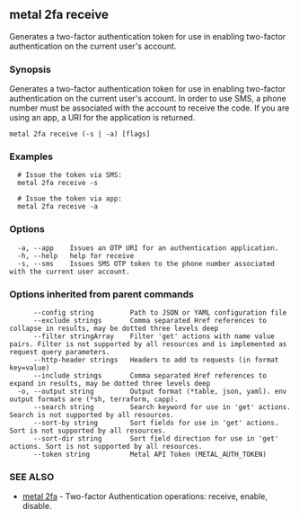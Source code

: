 ## metal 2fa receive

Generates a two-factor authentication token for use in enabling two-factor authentication on the current user's account.

### Synopsis

Generates a two-factor authentication token for use in enabling two-factor authentication on the current user's account. In order to use SMS, a phone number must be associated with the account to receive the code. If you are using an app, a URI for the application is returned.

```
metal 2fa receive (-s | -a) [flags]
```

### Examples

```
  # Issue the token via SMS:
  metal 2fa receive -s 

  # Issue the token via app:
  metal 2fa receive -a
```

### Options

```
  -a, --app    Issues an OTP URI for an authentication application.
  -h, --help   help for receive
  -s, --sms    Issues SMS OTP token to the phone number associated with the current user account.
```

### Options inherited from parent commands

```
      --config string         Path to JSON or YAML configuration file
      --exclude strings       Comma separated Href references to collapse in results, may be dotted three levels deep
      --filter stringArray    Filter 'get' actions with name value pairs. Filter is not supported by all resources and is implemented as request query parameters.
      --http-header strings   Headers to add to requests (in format key=value)
      --include strings       Comma separated Href references to expand in results, may be dotted three levels deep
  -o, --output string         Output format (*table, json, yaml). env output formats are (*sh, terraform, capp).
      --search string         Search keyword for use in 'get' actions. Search is not supported by all resources.
      --sort-by string        Sort fields for use in 'get' actions. Sort is not supported by all resources.
      --sort-dir string       Sort field direction for use in 'get' actions. Sort is not supported by all resources.
      --token string          Metal API Token (METAL_AUTH_TOKEN)
```

### SEE ALSO

* [metal 2fa](metal_2fa.md)	 - Two-factor Authentication operations: receive, enable, disable.

